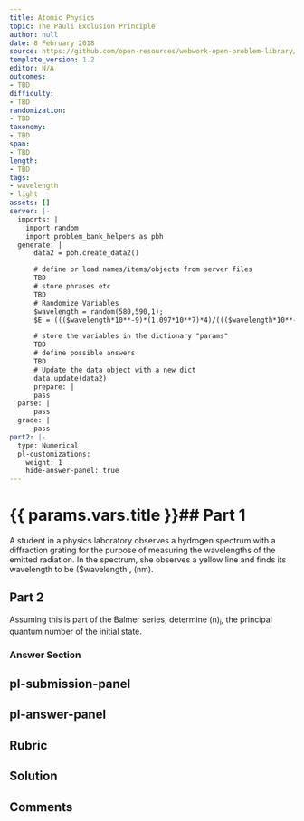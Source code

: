 ```yaml
---
title: Atomic Physics
topic: The Pauli Exclusion Principle
author: null
date: 8 February 2018
source: https://github.com/open-resources/webwork-open-problem-library/tree/master/Contrib/BrockPhysics/College_Physics_Urone/30.Atomic_Physics/30-09.The_Pauli_Exclusion_Principle/NU_U17_30_09_024.pg
template_version: 1.2
editor: N/A
outcomes:
- TBD
difficulty:
- TBD
randomization:
- TBD
taxonomy:
- TBD
span:
- TBD
length:
- TBD
tags:
- wavelength
- light
assets: []
server: |-
  imports: |
    import random
    import problem_bank_helpers as pbh
  generate: |
      data2 = pbh.create_data2()

      # define or load names/items/objects from server files
      TBD
      # store phrases etc
      TBD
      # Randomize Variables
      $wavelength = random(580,590,1);
      $E = ((($wavelength*10**-9)*(1.097*10**7)*4)/((($wavelength*10**-9)*(1.097*10**7))-4))**(1/2);

      # store the variables in the dictionary "params"
      TBD
      # define possible answers
      TBD
      # Update the data object with a new dict
      data.update(data2)
      prepare: |
      pass
  parse: |
      pass
  grade: |
      pass
part2: |-
  type: Numerical
  pl-customizations:
    weight: 1
    hide-answer-panel: true
---
```


# {{ params.vars.title }}## Part 1 
A student in a physics laboratory observes a hydrogen spectrum with a diffraction grating for the purpose of measuring the wavelengths of the emitted radiation. In the spectrum, she observes a yellow line and finds its wavelength to be ($wavelength , (nm). 
## Part 2 
Assuming this is part of the Balmer series, determine (n)<sub>i</sub>, the principal quantum number of the initial state. 


### Answer Section 


## pl-submission-panel 


## pl-answer-panel 


## Rubric 


## Solution 


## Comments 


